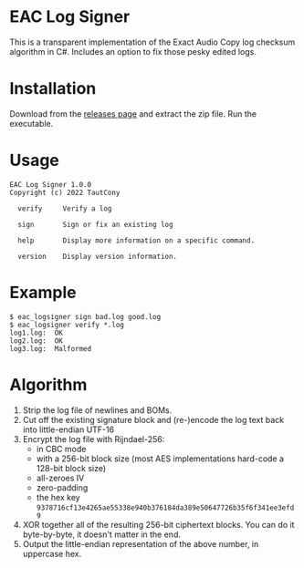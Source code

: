 # EAC Log Signer

This is a transparent implementation of the Exact Audio Copy log checksum algorithm in C#. Includes an option to fix those pesky edited logs.

# Installation

Download from the [releases page](https://github.com/tautcony/eac_logsigner/releases) and extract the zip file. Run the executable.

# Usage

```
EAC Log Signer 1.0.0
Copyright (c) 2022 TautCony

  verify     Verify a log

  sign       Sign or fix an existing log

  help       Display more information on a specific command.

  version    Display version information.
```

# Example

    $ eac_logsigner sign bad.log good.log
    $ eac_logsigner verify *.log
    log1.log:  OK
    log2.log:  OK
    log3.log:  Malformed


# Algorithm

 1. Strip the log file of newlines and BOMs.
 2. Cut off the existing signature block and (re-)encode the log text back into little-endian UTF-16
 3. Encrypt the log file with Rijndael-256:
    - in CBC mode
    - with a 256-bit block size (most AES implementations hard-code a 128-bit block size)
    - all-zeroes IV
    - zero-padding
    - the hex key `9378716cf13e4265ae55338e940b376184da389e50647726b35f6f341ee3efd9`
 4. XOR together all of the resulting 256-bit ciphertext blocks. You can do it byte-by-byte, it doesn't matter in the end.
 5. Output the little-endian representation of the above number, in uppercase hex.
